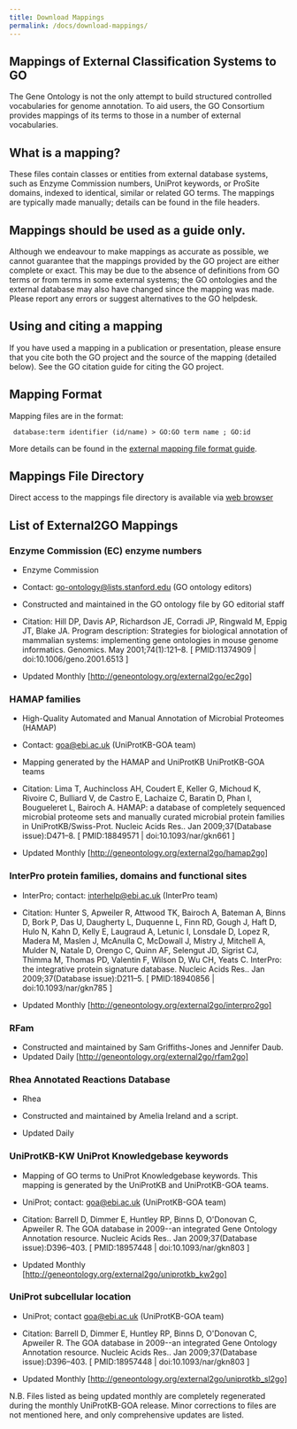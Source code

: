 ```yaml
---
title: Download Mappings
permalink: /docs/download-mappings/
---
```

## Mappings of External Classification Systems to GO

The Gene Ontology is not the only attempt to build structured controlled vocabularies for genome annotation. To aid users, the GO Consortium provides mappings of its terms to those in a number of external vocabularies.
## What is a mapping?

These files contain classes or entities from external database systems, such as Enzyme Commission numbers, UniProt keywords, or ProSite domains, indexed to identical, similar or related GO terms. The mappings are typically made manually; details can be found in the file headers.

## Mappings should be used as a guide only.

Although we endeavour to make mappings as accurate as possible, we cannot guarantee that the mappings provided by the GO project are either complete or exact. This may be due to the absence of definitions from GO terms or from terms in some external systems; the GO ontologies and the external database may also have changed since the mapping was made. Please report any errors or suggest alternatives to the GO helpdesk.
## Using and citing a mapping

If you have used a mapping in a publication or presentation, please ensure that you cite both the GO project and the source of the mapping (detailed below). See the GO citation guide for citing the GO project.
## Mapping Format

Mapping files are in the format:

` database:term identifier (id/name) > GO:GO term name ; GO:id`

More details can be found in the [external mapping file format guide](http://geneontology.org/page/external-mapping-file-format).
## Mappings File Directory

Direct access to the mappings file directory is available via [web browser](http://geneontology.org/external2go/)

## List of External2GO Mappings

### Enzyme Commission (EC) enzyme numbers
* Enzyme Commission
* Contact: go-ontology@lists.stanford.edu (GO ontology editors)
* Constructed and maintained in the GO ontology file by GO editorial staff
* Citation: Hill DP, Davis AP, Richardson JE, Corradi JP, Ringwald M, Eppig JT, Blake JA. Program description: Strategies for biological annotation of mammalian systems: implementing gene ontologies in mouse genome informatics. Genomics. May 2001;74(1):121–8. [ PMID:11374909 | doi:10.1006/geno.2001.6513 ]

* Updated Monthly 	[http://geneontology.org/external2go/ec2go]

### HAMAP families
* High-Quality Automated and Manual Annotation of Microbial Proteomes (HAMAP)
* Contact: goa@ebi.ac.uk (UniProtKB-GOA team)
* Mapping generated by the HAMAP and UniProtKB UniProtKB-GOA teams
* Citation: Lima T, Auchincloss AH, Coudert E, Keller G, Michoud K, Rivoire C, Bulliard V, de Castro E, Lachaize C, Baratin D, Phan I, Bougueleret L, Bairoch A. HAMAP: a database of completely sequenced microbial proteome sets and manually curated microbial protein families in UniProtKB/Swiss-Prot. Nucleic Acids Res.. Jan 2009;37(Database issue):D471–8. [ PMID:18849571 | doi:10.1093/nar/gkn661 ]

* Updated Monthly 	[http://geneontology.org/external2go/hamap2go]

### InterPro protein families, domains and functional sites
* InterPro; contact: interhelp@ebi.ac.uk (InterPro team)
* Citation: Hunter S, Apweiler R, Attwood TK, Bairoch A, Bateman A, Binns D, Bork P, Das U, Daugherty L, Duquenne L, Finn RD, Gough J, Haft D, Hulo N, Kahn D, Kelly E, Laugraud A, Letunic I, Lonsdale D, Lopez R, Madera M, Maslen J, McAnulla C, McDowall J, Mistry J, Mitchell A, Mulder N, Natale D, Orengo C, Quinn AF, Selengut JD, Sigrist CJ, Thimma M, Thomas PD, Valentin F, Wilson D, Wu CH, Yeats C. InterPro: the integrative protein signature database. Nucleic Acids Res.. Jan 2009;37(Database issue):D211–5. [ PMID:18940856 | doi:10.1093/nar/gkn785 ]

* Updated Monthly 	[http://geneontology.org/external2go/interpro2go]


### RFam 
* Constructed and maintained by Sam Griffiths-Jones and Jennifer Daub.
* Updated Daily 	[http://geneontology.org/external2go/rfam2go]

### Rhea Annotated Reactions Database
* Rhea
* Constructed and maintained by Amelia Ireland and a script.

* Updated Daily

### UniProtKB-KW UniProt Knowledgebase keywords
* Mapping of GO terms to UniProt Knowledgebase keywords. This mapping is generated by the UniProtKB and UniProtKB-GOA teams. 
* UniProt; contact: goa@ebi.ac.uk (UniProtKB-GOA team)
* Citation: Barrell D, Dimmer E, Huntley RP, Binns D, O'Donovan C, Apweiler R. The GOA database in 2009--an integrated Gene Ontology Annotation resource. Nucleic Acids Res.. Jan 2009;37(Database issue):D396–403. [ PMID:18957448 | doi:10.1093/nar/gkn803 ]


* Updated Monthly	[http://geneontology.org/external2go/uniprotkb_kw2go]

### UniProt subcellular location
*  UniProt; contact goa@ebi.ac.uk (UniProtKB-GOA team)
* Citation: Barrell D, Dimmer E, Huntley RP, Binns D, O'Donovan C, Apweiler R. The GOA database in 2009--an integrated Gene Ontology Annotation resource. Nucleic Acids Res.. Jan 2009;37(Database issue):D396–403. [ PMID:18957448 | doi:10.1093/nar/gkn803 ]

* Updated Monthly	[http://geneontology.org/external2go/uniprotkb_sl2go]
	

N.B. Files listed as being updated monthly are completely regenerated during the monthly UniProtKB-GOA release. Minor corrections to files are not mentioned here, and only comprehensive updates are listed.
